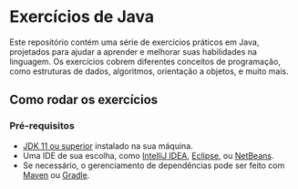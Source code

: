 # Exercícios de Java

Este repositório contém uma série de exercícios práticos em Java, projetados para ajudar a aprender e melhorar suas habilidades na linguagem. Os exercícios cobrem diferentes conceitos de programação, como estruturas de dados, algoritmos, orientação a objetos, e muito mais.

## Como rodar os exercícios

### Pré-requisitos

- [JDK 11 ou superior](https://www.oracle.com/java/technologies/javase-jdk11-downloads.html) instalado na sua máquina.
- Uma IDE de sua escolha, como [IntelliJ IDEA](https://www.jetbrains.com/idea/), [Eclipse](https://www.eclipse.org/), ou [NetBeans](https://netbeans.apache.org/).
- Se necessário, o gerenciamento de dependências pode ser feito com [Maven](https://maven.apache.org/) ou [Gradle](https://gradle.org/).
